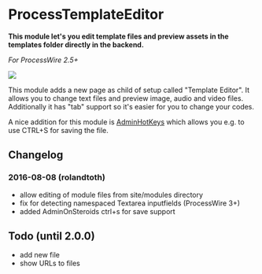 # ProcessTemplateEditor

**This module let's you edit template files and preview assets in the templates folder directly in the backend.**

*For ProcessWire 2.5+*

![](screenshot.png)

This module adds a new page as child of setup called "Template Editor". It allows you to change text files and preview image, audio and video files. Additionally it has "tab" support so it's easier for you to change your codes.

A nice addition for this module is [AdminHotKeys](http://processwire.com/talk/topic/1524-admin-hot-keys/) which allows you e.g. to use CTRL+S for saving the file.


## Changelog

### 2016-08-08 (rolandtoth)

- allow editing of module files from site/modules directory
- fix for detecting namespaced Textarea inputfields (ProcessWire 3+)
- added AdminOnSteroids ctrl+s for save support


## Todo (until 2.0.0)

- add new file
- show URLs to files